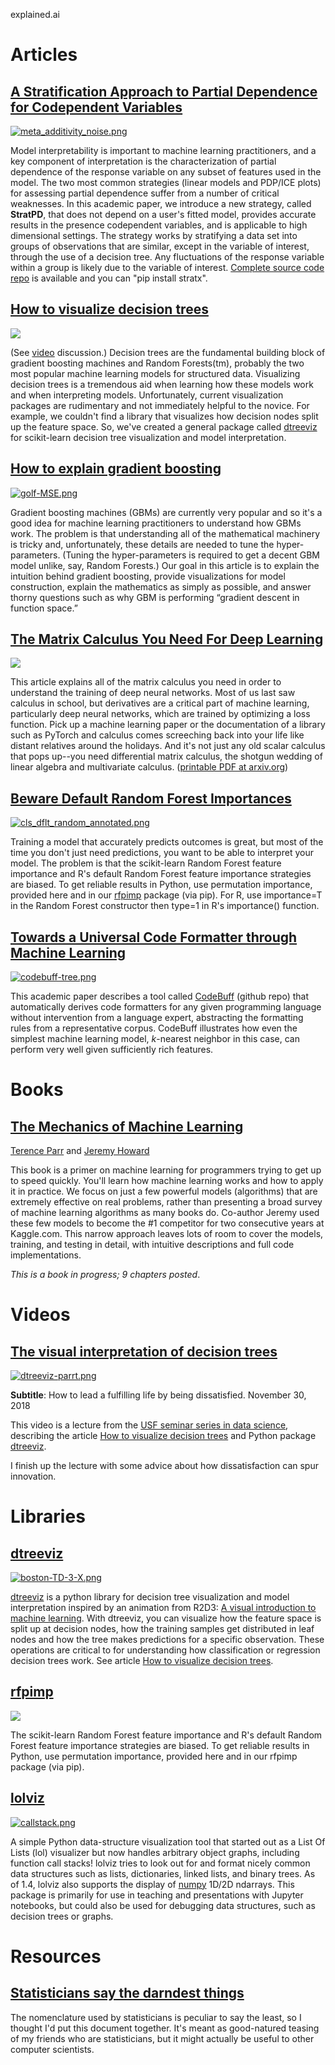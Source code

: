 explained.ai

# Articles

## [A Stratification Approach to Partial Dependence for Codependent Variables](https://arxiv.org/abs/1907.06698)

[![meta_additivity_noise.png](../_resources/4573133e218ad8aa93f9b743b3b0bef3.png)](https://arxiv.org/abs/1907.06698)

Model interpretability is important to machine learning practitioners, and a key component of interpretation is the characterization of partial dependence of the response variable on any subset of features used in the model. The two most common strategies (linear models and PDP/ICE plots) for assessing partial dependence suffer from a number of critical weaknesses. In this academic paper, we introduce a new strategy, called **StratPD**, that does not depend on a user's fitted model, provides accurate results in the presence codependent variables, and is applicable to high dimensional settings. The strategy works by stratifying a data set into groups of observations that are similar, except in the variable of interest, through the use of a decision tree. Any fluctuations of the response variable within a group is likely due to the variable of interest. [Complete source code repo](https://github.com/parrt/stratx) is available and you can "pip install stratx".

## [How to visualize decision trees](https://explained.ai/decision-tree-viz/index.html)

[![](../_resources/6f214edf5f973b05ec16be7a5c1bd987.png)](https://explained.ai/decision-tree-viz/index.html)

(See [video](https://www.youtube.com/watch?v=4FC1D9SuDBc&feature=youtu.be) discussion.) Decision trees are the fundamental building block of gradient boosting machines and Random Forests(tm), probably the two most popular machine learning models for structured data. Visualizing decision trees is a tremendous aid when learning how these models work and when interpreting models. Unfortunately, current visualization packages are rudimentary and not immediately helpful to the novice. For example, we couldn't find a library that visualizes how decision nodes split up the feature space. So, we've created a general package called [dtreeviz](https://github.com/parrt/dtreeviz) for scikit-learn decision tree visualization and model interpretation.

## [How to explain gradient boosting](https://explained.ai/gradient-boosting/index.html)

[![golf-MSE.png](../_resources/f5e7bcaecf9dbbcb5c0220bf40d49c25.png)](https://explained.ai/gradient-boosting/index.html)

Gradient boosting machines (GBMs) are currently very popular and so it's a good idea for machine learning practitioners to understand how GBMs work. The problem is that understanding all of the mathematical machinery is tricky and, unfortunately, these details are needed to tune the hyper-parameters. (Tuning the hyper-parameters is required to get a decent GBM model unlike, say, Random Forests.) Our goal in this article is to explain the intuition behind gradient boosting, provide visualizations for model construction, explain the mathematics as simply as possible, and answer thorny questions such as why GBM is performing “gradient descent in function space.”

## [The Matrix Calculus You Need For Deep Learning](https://explained.ai/matrix-calculus/index.html)

[![](../_resources/5eaa9cfae544d714d3e9e693da53049a.png)](https://explained.ai/matrix-calculus/index.html)

This article explains all of the matrix calculus you need in order to understand the training of deep neural networks. Most of us last saw calculus in school, but derivatives are a critical part of machine learning, particularly deep neural networks, which are trained by optimizing a loss function. Pick up a machine learning paper or the documentation of a library such as PyTorch and calculus comes screeching back into your life like distant relatives around the holidays. And it's not just any old scalar calculus that pops up--you need differential matrix calculus, the shotgun wedding of linear algebra and multivariate calculus. ([printable PDF at arxiv.org](https://arxiv.org/abs/1802.01528))

## [Beware Default Random Forest Importances](https://explained.ai/rf-importance/index.html)

[![cls_dflt_random_annotated.png](../_resources/09ebbbd37acb6ab348895b1311a88212.png)](https://explained.ai/rf-importance/index.html)

Training a model that accurately predicts outcomes is great, but most of the time you don't just need predictions, you want to be able to interpret your model. The problem is that the scikit-learn Random Forest feature importance and R's default Random Forest feature importance strategies are biased. To get reliable results in Python, use permutation importance, provided here and in our [rfpimp](https://github.com/parrt/random-forest-importances) package (via pip). For R, use importance=T in the Random Forest constructor then type=1 in R's importance() function.

## [Towards a Universal Code Formatter through Machine Learning](http://www.antlr.org/papers/codebuff.pdf)

[![codebuff-tree.png](../_resources/d1688d80fc87f9dd93271cf784d246e1.png)](http://www.antlr.org/papers/codebuff.pdf)

This academic paper describes a tool called [CodeBuff](https://github.com/antlr/codebuff) (github repo) that automatically derives code formatters for any given programming language without intervention from a language expert, abstracting the formatting rules from a representative corpus. CodeBuff illustrates how even the simplest machine learning model, *k*-nearest neighbor in this case, can perform very well given sufficiently rich features.

# Books

## [The Mechanics of Machine Learning](https://mlbook.explained.ai/)

[Terence Parr](http://parrt.cs.usfca.edu/) and [Jeremy Howard](http://www.fast.ai/about/#jeremy)

This book is a primer on machine learning for programmers trying to get up to speed quickly. You'll learn how machine learning works and how to apply it in practice. We focus on just a few powerful models (algorithms) that are extremely effective on real problems, rather than presenting a broad survey of machine learning algorithms as many books do. Co-author Jeremy used these few models to become the #1 competitor for two consecutive years at Kaggle.com. This narrow approach leaves lots of room to cover the models, training, and testing in detail, with intuitive descriptions and full code implementations.

*This is a book in progress; 9 chapters posted*.

# Videos

## [The visual interpretation of decision trees](https://www.youtube.com/watch?v=4FC1D9SuDBc&feature=youtu.be)

[![dtreeviz-parrt.png](../_resources/309984a8bde5ed05fcffa02d265fafc6.png)](https://www.youtube.com/watch?v=4FC1D9SuDBc&feature=youtu.be)

**Subtitle**: How to lead a fulfilling life by being dissatisfied.
November 30, 2018

This video is a lecture from the [USF seminar series in data science](https://www.meetup.com/USF-Seminar-Series-in-Data-Science), describing the article [How to visualize decision trees](https://explained.ai/decision-tree-viz/index.html) and Python package [dtreeviz](https://github.com/parrt/dtreeviz).

I finish up the lecture with some advice about how dissatisfaction can spur innovation.

# Libraries

## [dtreeviz](https://github.com/parrt/dtreeviz)

[![boston-TD-3-X.png](../_resources/8df2e627c5ad40566ef63e67336aae23.png)](https://github.com/parrt/dtreeviz)

[dtreeviz](https://github.com/parrt/dtreeviz) is a python library for decision tree visualization and model interpretation inspired by an animation from R2D3: [A visual introduction to machine learning](http://www.r2d3.us/visual-intro-to-machine-learning-part-1/). With dtreeviz, you can visualize how the feature space is split up at decision nodes, how the training samples get distributed in leaf nodes and how the tree makes predictions for a specific observation. These operations are critical to for understanding how classification or regression decision trees work. See article [How to visualize decision trees](http://explained.ai/decision-tree-viz/index.html).

## [rfpimp](https://github.com/parrt/random-forest-importances)

[![](../_resources/affd029557d811c801226a93c6fe3d07.png)](https://github.com/parrt/random-forest-importances)

The scikit-learn Random Forest feature importance and R's default Random Forest feature importance strategies are biased. To get reliable results in Python, use permutation importance, provided here and in our rfpimp package (via pip).

## [lolviz](https://github.com/parrt/lolviz)

[![callstack.png](../_resources/026499f7839a049fabc7f5d6068fee86.png)](https://github.com/parrt/lolviz)

A simple Python data-structure visualization tool that started out as a List Of Lists (lol) visualizer but now handles arbitrary object graphs, including function call stacks! lolviz tries to look out for and format nicely common data structures such as lists, dictionaries, linked lists, and binary trees. As of 1.4, lolviz also supports the display of [numpy](http://www.numpy.org/) 1D/2D ndarrays. This package is primarily for use in teaching and presentations with Jupyter notebooks, but could also be used for debugging data structures, such as decision trees or graphs.

# Resources

## [Statisticians say the darndest things](https://explained.ai/statspeak/index.html)

The nomenclature used by statisticians is peculiar to say the least, so I thought I'd put this document together. It's meant as good-natured teasing of my friends who are statisticians, but it might actually be useful to other computer scientists.
